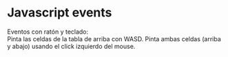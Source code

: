 # Javascript events
Eventos con ratón y teclado: <br>
Pinta las celdas de la tabla de arriba con WASD.
Pinta ambas celdas (arriba y abajo) usando el click izquierdo del mouse.
